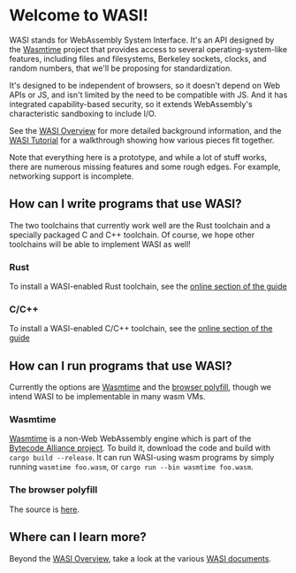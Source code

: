 # Welcome to WASI!

WASI stands for WebAssembly System Interface. It's an API designed by
the [Wasmtime] project that provides access to several operating-system-like
features, including files and filesystems, Berkeley sockets, clocks, and
random numbers, that we'll be proposing for standardization.

It's designed to be independent of browsers, so it doesn't depend on
Web APIs or JS, and isn't limited by the need to be compatible with JS.
And it has integrated capability-based security, so it extends
WebAssembly's characteristic sandboxing to include I/O.

See the [WASI Overview](WASI-overview.md) for more detailed background
information, and the [WASI Tutorial](WASI-tutorial.md) for a walkthrough
showing how various pieces fit together.

Note that everything here is a prototype, and while a lot of stuff works,
there are numerous missing features and some rough edges. For example,
networking support is incomplete.

## How can I write programs that use WASI?

The two toolchains that currently work well are the Rust toolchain and
a specially packaged C and C++ toolchain. Of course, we hope other
toolchains will be able to implement WASI as well!

### Rust

To install a WASI-enabled Rust toolchain, see the [online section of the
guide](https://bytecodealliance.github.io/wasmtime/examples-rust-embed.html)

### C/C++

To install a WASI-enabled C/C++ toolchain, see the [online section of the
guide](https://bytecodealliance.github.io/wasmtime/lang-c.html)

## How can I run programs that use WASI?

Currently the options are [Wasmtime] and the [browser polyfill], though we
intend WASI to be implementable in many wasm VMs.

[Wasmtime]: https://github.com/bytecodealliance/wasmtime
[browser polyfill]: https://github.com/bjorn3/browser_wasi_shim

### Wasmtime

[Wasmtime] is a non-Web WebAssembly engine which is part of the
[Bytecode Alliance project](https://bytecodealliance.org). To build
it, download the code and build with `cargo build --release`. It can
run WASI-using wasm programs by simply running `wasmtime foo.wasm`,
or `cargo run --bin wasmtime foo.wasm`.

### The browser polyfill

The source is [here](https://github.com/bjorn3/browser_wasi_shim).

## Where can I learn more?

Beyond the [WASI Overview](WASI-overview.md), take a look at the
various [WASI documents](WASI-documents.md).
